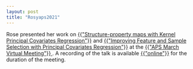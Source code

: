 ```yaml
---
layout: post
title: "Rosyaps2021"
---
```


Rose presented her work on <a href="https://iopscience.iop.org/article/10.1088/2632-2153/aba9ef" target="_blank">{{"Structure-property maps with Kernel Principal Covariates Regression"}}</a> and  <a href="https://arxiv.org/abs/2012.12253" target="_blank">{{"Improving Feature and Sample Selection with Principal Covariates Regression"}}</a> at the <a href="https://marchmeeting2021.onlineeventpro.freeman.com/" target="_blank">{{"APS March Virtual Meeting"}} </a>. A recording of the talk is available <a href="https://marchmeeting2021.onlineeventpro.freeman.com/live-stream/19765374/A60-AI-Materials-Design-and-Discovery-I" target="_blank">{{"online"}}</a> for the duration of the meeting.


